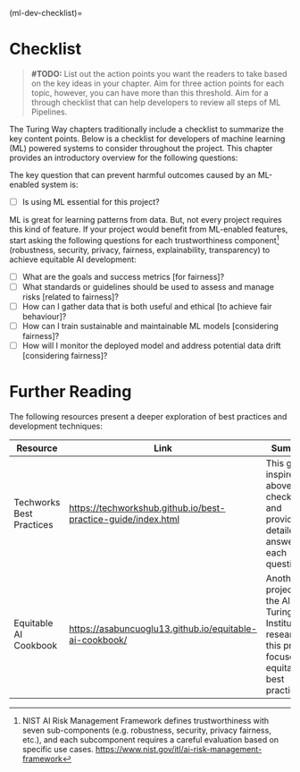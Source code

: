 (ml-dev-checklist)=
# Checklist

> **#TODO:**
> List out the action points you want the readers to take based on the key ideas in your chapter.
> Aim for three action points for each topic, however, you can have more than this threshold.
> Aim for a through checklist that can help developers to review all steps of ML Pipelines.

The Turing Way chapters traditionally include a checklist to summarize the key content points. Below is a checklist for developers of machine learning (ML) powered systems to consider throughout the project. This chapter provides an introductory overview for the following questions:

The key question that can prevent harmful outcomes caused by an ML-enabled system is:
- [ ] Is using ML essential for this project?

ML is great for learning patterns from data. But, not every project requires this kind of feature. If your project would benefit from ML-enabled features, start asking the following questions for each trustworthiness component[^nist] (robustness, security, privacy, fairness, explainability, transparency) to achieve equitable AI development:

- [ ] What are the goals and success metrics [for fairness]?
- [ ] What standards or guidelines should be used to assess and manage risks [related to fairness]?
- [ ] How can I gather data that is both useful and ethical [to achieve fair behaviour]?
- [ ] How can I train sustainable and maintainable ML models [considering fairness]?
- [ ] How will I monitor the deployed model and address potential data drift [considering fairness]?

# Further Reading

The following resources present a deeper exploration of best practices and development techniques:

| Resource | Link | Summary |
| -------------|----------| ----------|
| Techworks Best Practices | <https://techworkshub.github.io/best-practice-guide/index.html> | This guide inspired the above checklist and provides detailed answers to each question. |
| Equitable AI Cookbook | <https://asabuncuoglu13.github.io/equitable-ai-cookbook/> | Another project by the Alan Turing Institute researchers, this project focuses on equitable AI best practices. |


[^nist]: NIST AI Risk Management Framework defines trustworthiness with seven sub-components (e.g. robustness, security, privacy fairness, etc.), and each subcomponent requires a careful evaluation based on specific use cases. <https://www.nist.gov/itl/ai-risk-management-framework>